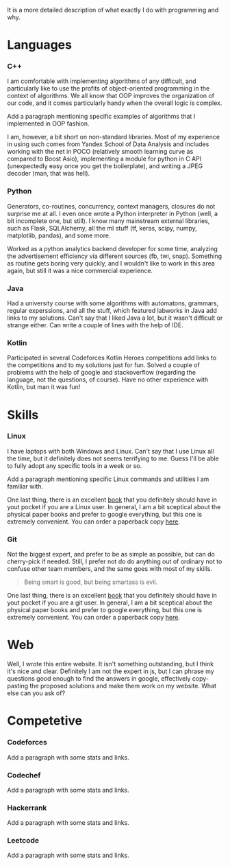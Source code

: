 <script>
    document.title = "The code I write";
</script>

<p class="mt-3">
  It is a more detailed description of what exactly I do with programming and why.
</p>

<h1>
    Languages
</h1>

<h3>
    C++
</h3>

<p>
    I am comfortable with implementing algorithms of any difficult, and particularly like to use the profits of object-oriented programming in the context of algorithms.  We all know that OOP improves the organization of our code, and it comes particularly handy when the overall logic is complex.
</p>

<p class="text-warning">
    Add a paragraph mentioning specific examples of algorithms that I implemented in OOP fashion.
</p>

<p>
    I am, however, a bit short on non-standard libraries.  Most of my experience in using such comes from Yandex School of Data Analysis and includes working with the net in POCO (relatively smooth learning curve as compared to Boost Asio), implementing a module for python in C API (unexpectedly easy once you get the boilerplate), and writing a JPEG decoder (man, that was hell).
</p>

<h3>
    Python
</h3>

<p>
    Generators, co-routines, concurrency, context managers, closures do not surprise me at all.  I even once wrote a Python interpreter in Python (well, a bit incomplete one, but still).  I know many mainstream external libraries, such as Flask, SQLAlchemy, all the ml stuff (tf, keras, scipy, numpy, matplotlib, pandas), and some more.
</p>

<p>
    Worked as a python analytics backend developer for some time, analyzing the advertisement efficiency via different sources (fb, twi, snap).  Something as routine gets boring very quickly, and I wouldn't like to work in this area again, but still it was a nice commercial experience.
</p>

<h3>
    Java
</h3>

<p>
    Had a university course with some algorithms with automatons, grammars, regular experssions, and all the stuff, which featured labworks in Java <span class="text-warning">add links to my solutions</span>.  Can't say that I liked Java a lot, but it wasn't difficult or strange either.  Can write a couple of lines with the help of IDE.
</p>

<h3>
    Kotlin
</h3>

<p>
    Participated in several Codeforces Kotlin Heroes competitions <span class="text-warning">add links to the competitions and to my solutions</span> just for fun.  Solved a couple of problems with the help of google and stackoverflow (regarding the language, not the questions, of course).  Have no other experience with Kotlin, but man it was fun! 
</p>

<h1>
    Skills
</h1>

<h3>
    Linux
</h3>

<p>
    I have laptops with both Windows and Linux.  Can't say that I use Linux all the time, but it definitely does not seems terrifying to me.  Guess I'll be able to fully adopt any specific tools in a week or so.
</p>

<p class="text-warning">
    Add a paragraph mentioning specific Linux commands and utilities I am familiar with.
</p>

<p>
    One last thing, there is an excellent <a href="assets/books/linux-pocket-guide.pdf">book</a> that you definitely should have in yout pocket if you are a Linux user.  In general, I am a bit sceptical about the physical paper books and prefer to google everything, but this one is extremely convenient.  You can order a paperback copy <a href="https://www.amazon.com/Linux-Pocket-Guide-Essential-Commands-dp-1491927577/dp/1491927577">here</a>.
</p>

<h3>
    Git
</h3>

<p>
    Not the biggest expert, and prefer to be as simple as possible, but can do cherry-pick if needed.  Still, I prefer not do do anything out of ordinary not to confuse other team members, and the same goes with most of my skills.
</p>

<blockquote>
    Being smart is good, but being smartass is evil.
</blockquote>

<p>
    One last thing, there is an excellent <a href="assets/books/git-pocket-guide.pdf">book</a> that you definitely should have in yout pocket if you are a git user.  In general, I am a bit sceptical about the physical paper books and prefer to google everything, but this one is extremely convenient.  You can order a paperback copy <a href="https://www.amazon.com/Git-Pocket-Guide-Working-Introduction/dp/1449325866">here</a>.
</p>

<h1>
    Web
</h1>

<p>
    Well, I wrote this entire website.  It isn't something outstanding, but I think it's nice and clear.  Definitely I am not the expert in js, but I can phrase my questions good enough to find the answers in google, effectively copy-pasting the proposed solutions and make them work on my website.  What else can you ask of?
</p>

<h1>
    Competetive
</h1>

<h3>
    Codeforces
</h3>

<p class="text-warning">
    Add a paragraph with some stats and links.
</p>

<h3>
    Codechef
</h3>

<p class="text-warning">
    Add a paragraph with some stats and links.
</p>

<h3>
    Hackerrank
</h3>

<p class="text-warning">
    Add a paragraph with some stats and links.
</p>

<h3>
    Leetcode
</h3>

<p class="text-warning">
    Add a paragraph with some stats and links.
</p>
